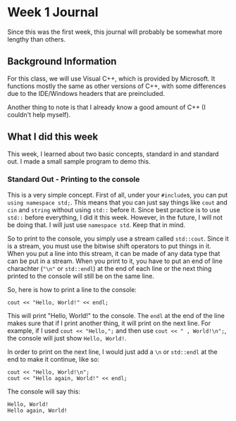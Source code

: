 # Week 1 Journal

Since this was the first week, this journal will probably be somewhat more lengthy than others.

## Background Information

For this class, we will use Visual C++, which is provided by Microsoft. It functions mostly the same as other versions of C++, with some differences due to the IDE/Windows headers that are preincluded.

Another thing to note is that I already know a good amount of C++ (I couldn't help myself).

## What I did this week

This week, I learned about two basic concepts, standard in and standard out. I made a small sample program to demo this.

### Standard Out - Printing to the console

This is a very simple concept. First of all, under your `#include`s, you can put `using namespace std;`. This means that you can just say things like `cout` and `cin` and `string` without using `std::` before it. Since best practice is to use `std::` before everything, I did it this week. However, in the future, I will not be doing that. I will just use `namespace std`. Keep that in mind.

So to print to the console, you simply use a stream called `std::cout`. Since it is a stream, you must use the bitwise shift operators to put things in it. When you put a line into this stream, it can be made of any data type that can be put in a stream. When you print to it, you have to put an end of line charachter (`"\n"` or `std::endl`) at the end of each line or the next thing printed to the console will still be on the same line.

So, here is how to print a line to the console:

`cout << "Hello, World!" << endl;`

This will print "Hello, World!" to the console. The `endl` at the end of the line makes sure that if I print another thing, it will print on the next line. For example, if I used `cout << "Hello,";` and then use `cout << " , World!\n";`, the console will just show `Hello, World!`.

In order to print on the next line, I would just add a `\n` or `std::endl` at the end to make it continue, like so:

    cout << "Hello, World!\n";
    cout << "Hello again, World!" << endl;

The console will say this:

    Hello, World!
    Hello again, World!
